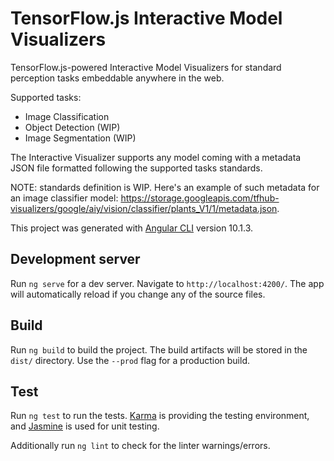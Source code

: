 # TensorFlow.js Interactive Model Visualizers

TensorFlow.js-powered Interactive Model Visualizers for standard perception
tasks embeddable anywhere in the web.

Supported tasks:

*   Image Classification
*   Object Detection (WIP)
*   Image Segmentation (WIP)

The Interactive Visualizer supports any model coming with a metadata JSON file
formatted following the supported tasks standards.

NOTE: standards definition is WIP. Here's an example of such metadata for an
image classifier model:
https://storage.googleapis.com/tfhub-visualizers/google/aiy/vision/classifier/plants_V1/1/metadata.json.

This project was generated with
[Angular CLI](https://github.com/angular/angular-cli) version 10.1.3.

## Development server

Run `ng serve` for a dev server. Navigate to `http://localhost:4200/`. The app
will automatically reload if you change any of the source files.

## Build

Run `ng build` to build the project. The build artifacts will be stored in the
`dist/` directory. Use the `--prod` flag for a production build.

## Test

Run `ng test` to run the tests.
[Karma](https://karma-runner.github.io/latest/index.html) is providing the
testing environment, and [Jasmine](https://jasmine.github.io/) is used for unit
testing.

Additionally run `ng lint` to check for the linter warnings/errors.
